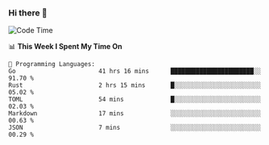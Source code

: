 ### Hi there 👋

<!--
**CrazyCollin/crazycollin** is a ✨ _special_ ✨ repository because its `README.md` (this file) appears on your GitHub profile.

Here are some ideas to get you started:

- 🔭 I’m currently working on ...
- 🌱 I’m currently learning ...
- 👯 I’m looking to collaborate on ...
- 🤔 I’m looking for help with ...
- 💬 Ask me about ...
- 📫 How to reach me: ...
- 😄 Pronouns: ...
- ⚡ Fun fact: ...
-->

<!--START_SECTION:waka-->
![Code Time](http://img.shields.io/badge/Code%20Time-667%20hrs%2056%20mins-blue)

📊 **This Week I Spent My Time On** 

```text
💬 Programming Languages: 
Go                       41 hrs 16 mins      ███████████████████████░░   91.70 % 
Rust                     2 hrs 15 mins       █░░░░░░░░░░░░░░░░░░░░░░░░   05.02 % 
TOML                     54 mins             █░░░░░░░░░░░░░░░░░░░░░░░░   02.03 % 
Markdown                 17 mins             ░░░░░░░░░░░░░░░░░░░░░░░░░   00.63 % 
JSON                     7 mins              ░░░░░░░░░░░░░░░░░░░░░░░░░   00.29 % 
```


<!--END_SECTION:waka-->
